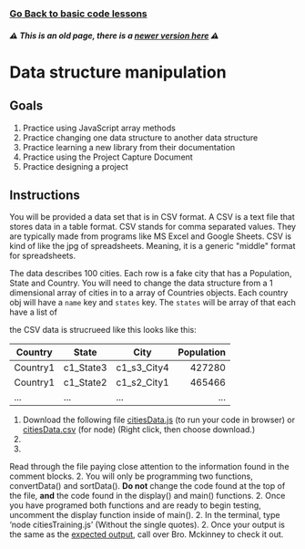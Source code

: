 ### [Go Back to basic code lessons](../Introduction/basiccodelessons.md)

##### ⚠️ _This is an old page, there is a [newer version here](https://github.com/byuitechops/city-organizer)_ ⚠️


# Data structure manipulation

## Goals

1. Practice using JavaScript array methods
1. Practice changing one data structure to another data structure
1. Practice learning a new library from their documentation
1. Practice using the Project Capture Document
1. Practice designing a project


## Instructions

You will be provided a data set that is in CSV format. A CSV is a text file that stores data in a table format. CSV stands for comma separated values. They are typically made from programs like MS Excel and Google Sheets. CSV is kind of like the jpg of spreadsheets. Meaning, it is a generic "middle" format for spreadsheets. 

The data describes 100 cities. Each row is a fake city that has a Population, State and Country. 
You will need to change the data structure from a 1 dimensional array of cities in to a array of Countries objects. Each country obj will have a `name` key and `states` key. The `states` will be array of  that each have a list of 

the CSV data is strucrueed like this looks like this:


| Country        | State           | City  | Population|
| ------------- |------------- | -----|-----------:
| Country1     | c1_State3 | c1_s3_City4| 427280
| Country1     | c1_State2 | c1_s2_City1| 465466
| ... | ...      |    ... | ...

1. Download the following file [citiesData.js](citiesData.js) (to run your code in browser) or [citiesData.csv](citiesData.csv) (for node)   (Right click, then choose download.)
2. 
2. 
Read through the file paying close attention to the information found in the comment blocks.
2. You will only be programming two functions, convertData() and sortData(). **Do not** change the code found at the top of the file, **and** the code found in the display() and main() functions.
2. Once you have programed both functions and are ready to begin testing, uncomment the display function inside of main(). 
2. In the terminal, type ‘node citiesTraining.js’ (Without the single quotes).
2. Once your output is the same as the [expected output](./correctOutput.md), call over Bro. Mckinney to check it out.
